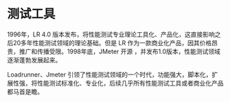 # 测试工具

1996年，LR 4.0 版本发布，将性能测试专业理论工具化、产品化，这直接影响之后20多年性能测试领域的理论基础。但是 LR 作为一款商业化产品，因其价格昂贵，推广和传播受限。1998年底，JMeter 开源 ，并发布1.0版本，性能测试领域逐渐蓬勃发展起来。

Loadrunner、Jmeter 引领了性能测试领域的一个时代，功能强大，脚本化，扩展性强，将性能测试标准化、专业化，后续几乎所有性能测试工具或者商业化产品都马首是瞻。